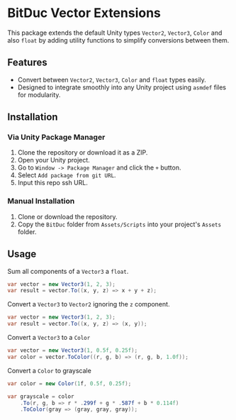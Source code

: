 # BitDuc Vector Extensions

This package extends the default Unity types `Vector2`, `Vector3`, `Color` and also `float` by adding utility functions to simplify conversions between them.

## Features

- Convert between `Vector2`, `Vector3`, `Color` and `float` types easily.
- Designed to integrate smoothly into any Unity project using `asmdef` files for modularity.

## Installation

### Via Unity Package Manager

1. Clone the repository or download it as a ZIP.
2. Open your Unity project.
3. Go to `Window -> Package Manager` and click the `+` button.
4. Select `Add package from git URL`.
5. Input this repo ssh URL.

### Manual Installation

1. Clone or download the repository.
2. Copy the `BitDuc` folder from `Assets/Scripts` into your project's `Assets` folder.

## Usage

Sum all components of a `Vector3` a `float`.

```csharp
var vector = new Vector3(1, 2, 3);
var result = vector.To((x, y, z) => x + y + z);
```

Convert a `Vector3` to `Vector2` ignoring the `z` component.

```csharp
var vector = new Vector3(1, 2, 3);
var result = vector.To((x, y, z) => (x, y));
```

Convert a `Vector3` to a `Color`

```csharp
var vector = new Vector3(1, 0.5f, 0.25f);
var color = vector.ToColor((r, g, b) => (r, g, b, 1.0f));
```

Convert a `Color` to grayscale

```csharp
var color = new Color(1f, 0.5f, 0.25f);

var grayscale = color
    .To(r, g, b => r * .299f + g * .587f + b * 0.114f)
    .ToColor(gray => (gray, gray, gray));
```
